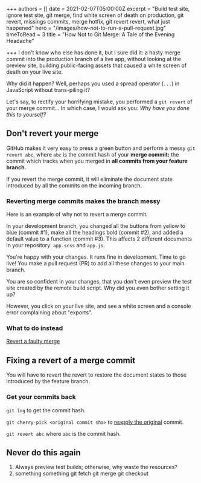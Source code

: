 +++
authors = []
date = 2021-02-07T05:00:00Z
excerpt = "Build test site, ignore test site, git merge, find white screen of death on production, git revert, missings commits, merge hotfix, git revert revert, what just happened"
hero = "/images/how-not-to-run-a-pull-request.jpg"
timeToRead = 3
title = "How Not to Git Merge: A Tale of the Evening Headache"

+++
I don't know who else has done it, but I sure did it: a hasty merge commit into the production branch of a live app, without looking at the preview site, building public-facing assets that caused a white screen of death on your live site. 

Why did it happen? Well, perhaps you used a spread operator (`...`) in JavaScript without trans-piling it?

Let's say, to rectify your horrifying mistake, you performed a `git revert` of your merge commit... In which case, I would ask you: _Why have you done this to yourself?_

## Don't revert your merge

GitHub makes it very easy to press a green button and perform a messy `git revert abc`, where `abc` is the commit hash of your **merge commit:** the commit which tracks when you merged in **all commits from your feature branch.**

If you revert the merge commit, it will eliminate the document state introduced by all the commits on the incoming branch.

### Reverting merge commits makes the branch messy

Here is an example of why not to revert a merge commit.

In your development branch, you changed all the buttons from yellow to blue (commit #1), make all the headings bold (commit #2), and added a default value to a function (commit #3). This affects 2 different documents in your repository: `app.scss` and `app.js`.

You're happy with your changes. It runs fine in development. Time to go live! You make a pull request (PR) to add all these changes to your main branch.

You are so confident in your changes, that you don't even preview the test site created by the remote build script. Why did you even bother setting it up?

However, you click on your live site, and see a white screen and a console error complaining about "exports".

### What to do instead

[Revert a faulty merge](https://github.com/git/git/blob/master/Documentation/howto/revert-a-faulty-merge.txt "Git revert a fault merge")

## Fixing a revert of a merge commit

You will have to revert the revert to restore the document states to those introduced by the feature branch.

### Get your commits back

`git log` to get the commit hash.

`git cherry-pick <original commit sha>` to [reapply the original](https://stackoverflow.com/a/29975312/12621376) commit.

`git revert abc` where `abc` is the commit hash.

## Never do this again

1. Always preview test builds; otherwise, why waste the resources?
2. something something git fetch git merge git checkout